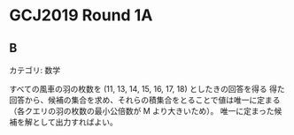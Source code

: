 # GCJ2019 Round 1A

## B
カテゴリ: 数学

すべての風車の羽の枚数を (11, 13, 14, 15, 16, 17, 18) としたきの回答を得る
得た回答から、候補の集合を求め、それらの積集合をとることで値は唯一に定まる
（各クエリの羽の枚数の最小公倍数が M より大きいため）。
唯一に定まった候補を解として出力すればよい。
